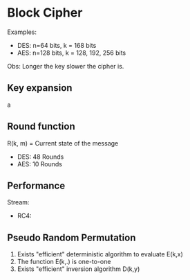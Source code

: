 # Block Cipher

Examples:

- DES: n=64 bits, k = 168 bits
- AES: n=128 bits, k = 128, 192, 256 bits

Obs: Longer the key slower the cipher is.

## Key expansion

a

## Round function

R(k, m) = Current state of the message

- DES: 48 Rounds
- AES: 10 Rounds

## Performance

Stream:

- RC4: 

## Pseudo Random Permutation

1. Exists "efficient" deterministic algorithm to evaluate E(k,x)
2. The function E(k,.) is one-to-one
3. Exists "efficient" inversion algorithm D(k,y)



